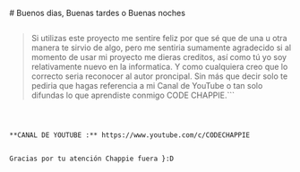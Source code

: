 ﻿﻿# Buenos dias, Buenas tardes o Buenas noches``````> Si utilizas este proyecto me sentire feliz por que sé> que de una u otra manera te sirvio de algo, pero me > sentiria sumamente agradecido si al momento de usar mi> proyecto me dieras creditos, así como tú yo soy relativamente> nuevo en la informatica. Y como cualquiera creo que lo > correcto seria reconocer al autor proncipal.> Sin más que decir solo te pediria que hagas referencia a > mi Canal de YouTube o tan solo difundas lo que aprendiste> conmigo CODE CHAPPIE.``````**CANAL DE YOUTUBE :** https://www.youtube.com/c/CODECHAPPIEGracias por tu atención Chappie fuera }:D